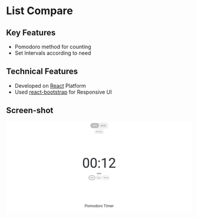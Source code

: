 # List Compare

<h2>Key Features</h2>
<ul>
    <li>Pomodoro method for counting</li>
    <li>Set Intervals according to need</li>
</ul>

<h2>Technical Features</h2>
<ul>
    <li>Developed on <a href="https://reactjs.org/">React</a> Platform</li>
    <li>Used <a href="https://react-bootstrap.github.io/">react-bootstrap</a> for Responsive UI</li>
</ul>

<h2>Screen-shot</h2>
<img src="https://raw.githubusercontent.com/PratikFandade/Pomodoro-Timer/main/src/assests/pomodoro-timer.JPG" />

